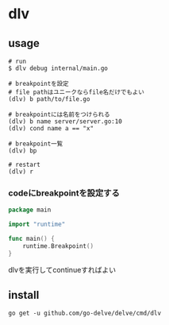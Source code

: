 # dlv

## usage

```console
# run
$ dlv debug internal/main.go

# breakpointを設定
# file pathはユニークならfile名だけでもよい
(dlv) b path/to/file.go

# breakpointには名前をつけられる
(dlv) b name server/server.go:10
(dlv) cond name a == "x"

# breakpoint一覧
(dlv) bp

# restart
(dlv) r
```

### codeにbreakpointを設定する

```go
package main

import "runtime"

func main() {
    runtime.Breakpoint()
}
```

dlvを実行してcontinueすればよい

## install

```console
go get -u github.com/go-delve/delve/cmd/dlv
```

